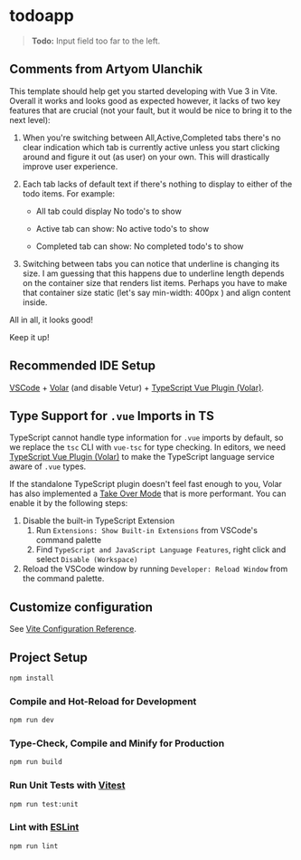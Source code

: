 # todoapp

> **Todo:** Input field too far to the left.

## Comments from Artyom Ulanchik

This template should help get you started developing with Vue 3 in Vite.
Overall it works and looks good as expected however, it lacks of two key features that are crucial (not your fault, but it would be nice to bring it to the next level):

1. When you're switching between All,Active,Completed tabs there's no clear indication which tab is currently active unless you start clicking around and figure it out (as user) on your own. This will drastically improve user experience.

2. Each tab lacks of default text if there's nothing to display to either of the todo items. For example:

   - All tab could display No todo's to show

   - Active tab can show: No active todo's to show

   - Completed tab can show: No completed todo's to show

3. Switching between tabs you can notice that underline is changing its size. I am guessing that this happens due to underline length depends on the container size that renders list items. Perhaps you have to make that container size static (let's say min-width: 400px ) and align content inside.

All in all, it looks good!

Keep it up!

## Recommended IDE Setup

[VSCode](https://code.visualstudio.com/) + [Volar](https://marketplace.visualstudio.com/items?itemName=Vue.volar) (and disable Vetur) + [TypeScript Vue Plugin (Volar)](https://marketplace.visualstudio.com/items?itemName=Vue.vscode-typescript-vue-plugin).

## Type Support for `.vue` Imports in TS

TypeScript cannot handle type information for `.vue` imports by default, so we replace the `tsc` CLI with `vue-tsc` for type checking. In editors, we need [TypeScript Vue Plugin (Volar)](https://marketplace.visualstudio.com/items?itemName=Vue.vscode-typescript-vue-plugin) to make the TypeScript language service aware of `.vue` types.

If the standalone TypeScript plugin doesn't feel fast enough to you, Volar has also implemented a [Take Over Mode](https://github.com/johnsoncodehk/volar/discussions/471#discussioncomment-1361669) that is more performant. You can enable it by the following steps:

1. Disable the built-in TypeScript Extension
   1. Run `Extensions: Show Built-in Extensions` from VSCode's command palette
   2. Find `TypeScript and JavaScript Language Features`, right click and select `Disable (Workspace)`
2. Reload the VSCode window by running `Developer: Reload Window` from the command palette.

## Customize configuration

See [Vite Configuration Reference](https://vitejs.dev/config/).

## Project Setup

```sh
npm install
```

### Compile and Hot-Reload for Development

```sh
npm run dev
```

### Type-Check, Compile and Minify for Production

```sh
npm run build
```

### Run Unit Tests with [Vitest](https://vitest.dev/)

```sh
npm run test:unit
```

### Lint with [ESLint](https://eslint.org/)

```sh
npm run lint
```
